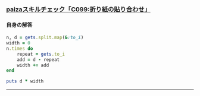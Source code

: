 ### [paizaスキルチェック「C099:折り紙の貼り合わせ」](https://paiza.jp/challenges/share/s2wLLkGaWmngSQ-azmdWL_EgL8lV7YvQhEzQbnHlOU4?source=social)
#### 自身の解答
```ruby
n, d = gets.split.map(&:to_i)
width = 0
n.times do
    repeat = gets.to_i
    add = d - repeat
    width += add
end

puts d * width
```
- - -
